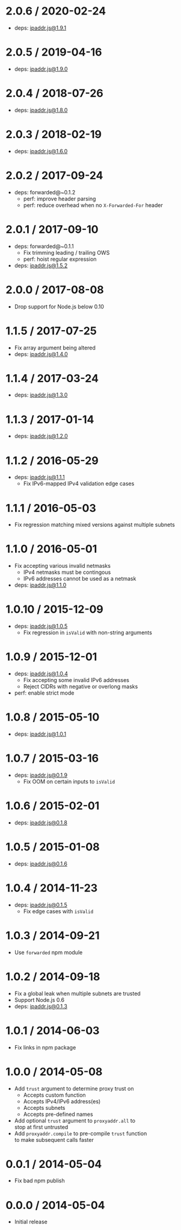 2.0.6 / 2020-02-24  
==================  
  
  * deps: ipaddr.js@1.9.1  
  
2.0.5 / 2019-04-16  
==================  
  
  * deps: ipaddr.js@1.9.0  
  
2.0.4 / 2018-07-26  
==================  
  
  * deps: ipaddr.js@1.8.0  
  
2.0.3 / 2018-02-19  
==================  
  
  * deps: ipaddr.js@1.6.0  
  
2.0.2 / 2017-09-24  
==================  
  
  * deps: forwarded@~0.1.2  
    - perf: improve header parsing  
    - perf: reduce overhead when no `X-Forwarded-For` header  
  
2.0.1 / 2017-09-10  
==================  
  
  * deps: forwarded@~0.1.1  
    - Fix trimming leading / trailing OWS  
    - perf: hoist regular expression  
  * deps: ipaddr.js@1.5.2  
  
2.0.0 / 2017-08-08  
==================  
  
  * Drop support for Node.js below 0.10  
  
1.1.5 / 2017-07-25  
==================  
  
  * Fix array argument being altered  
  * deps: ipaddr.js@1.4.0  
  
1.1.4 / 2017-03-24  
==================  
  
  * deps: ipaddr.js@1.3.0  
  
1.1.3 / 2017-01-14  
==================  
  
  * deps: ipaddr.js@1.2.0  
  
1.1.2 / 2016-05-29  
==================  
  
  * deps: ipaddr.js@1.1.1  
    - Fix IPv6-mapped IPv4 validation edge cases  
  
1.1.1 / 2016-05-03  
==================  
  
  * Fix regression matching mixed versions against multiple subnets  
  
1.1.0 / 2016-05-01  
==================  
  
  * Fix accepting various invalid netmasks  
    - IPv4 netmasks must be contingous  
    - IPv6 addresses cannot be used as a netmask  
  * deps: ipaddr.js@1.1.0  
  
1.0.10 / 2015-12-09  
===================  
  
  * deps: ipaddr.js@1.0.5  
    - Fix regression in `isValid` with non-string arguments  
  
1.0.9 / 2015-12-01  
==================  
  
  * deps: ipaddr.js@1.0.4  
    - Fix accepting some invalid IPv6 addresses  
    - Reject CIDRs with negative or overlong masks  
  * perf: enable strict mode  
  
1.0.8 / 2015-05-10  
==================  
  
  * deps: ipaddr.js@1.0.1  
  
1.0.7 / 2015-03-16  
==================  
  
  * deps: ipaddr.js@0.1.9  
    - Fix OOM on certain inputs to `isValid`  
  
1.0.6 / 2015-02-01  
==================  
  
  * deps: ipaddr.js@0.1.8  
  
1.0.5 / 2015-01-08  
==================  
  
  * deps: ipaddr.js@0.1.6  
  
1.0.4 / 2014-11-23  
==================  
  
  * deps: ipaddr.js@0.1.5  
    - Fix edge cases with `isValid`  
  
1.0.3 / 2014-09-21  
==================  
  
  * Use `forwarded` npm module  
  
1.0.2 / 2014-09-18  
==================  
  
  * Fix a global leak when multiple subnets are trusted  
  * Support Node.js 0.6  
  * deps: ipaddr.js@0.1.3  
  
1.0.1 / 2014-06-03  
==================  
  
  * Fix links in npm package  
  
1.0.0 / 2014-05-08  
==================  
  
  * Add `trust` argument to determine proxy trust on  
    * Accepts custom function  
    * Accepts IPv4/IPv6 address(es)  
    * Accepts subnets  
    * Accepts pre-defined names  
  * Add optional `trust` argument to `proxyaddr.all` to  
    stop at first untrusted  
  * Add `proxyaddr.compile` to pre-compile `trust` function  
    to make subsequent calls faster  
  
0.0.1 / 2014-05-04  
==================  
  
  * Fix bad npm publish  
  
0.0.0 / 2014-05-04  
==================  
  
  * Initial release  
